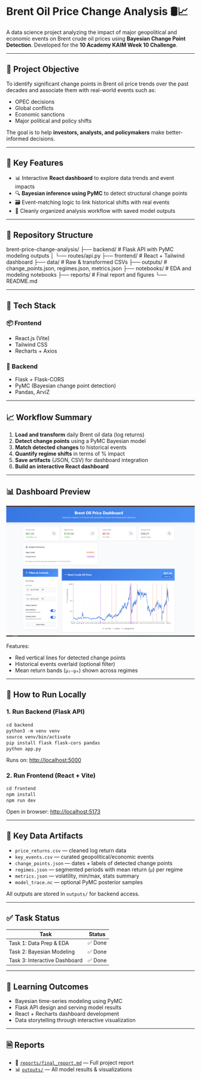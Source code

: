 # Brent Oil Price Change Analysis 🛢️📈

A data science project analyzing the impact of major geopolitical and economic events on Brent crude oil prices using **Bayesian Change Point Detection**. Developed for the **10 Academy KAIM Week 10 Challenge**.

---

## 🚀 Project Objective

To identify significant change points in Brent oil price trends over the past decades and associate them with real-world events such as:

- OPEC decisions
- Global conflicts
- Economic sanctions
- Major political and policy shifts

The goal is to help **investors, analysts, and policymakers** make better-informed decisions.

---

## 🧠 Key Features

- 📊 Interactive **React dashboard** to explore data trends and event impacts
- 🔍 **Bayesian inference using PyMC** to detect structural change points
- 🗃️ Event-matching logic to link historical shifts with real events
- 📑 Cleanly organized analysis workflow with saved model outputs

---

## 📁 Repository Structure

brent-price-change-analysis/
├── backend/ # Flask API with PyMC modeling outputs
│ └── routes/api.py
├── frontend/ # React + Tailwind dashboard
├── data/ # Raw & transformed CSVs
├── outputs/ # change_points.json, regimes.json, metrics.json
├── notebooks/ # EDA and modeling notebooks
├── reports/ # Final report and figures
└── README.md

---

## 🔧 Tech Stack

### 📦 Frontend

- React.js (Vite)
- Tailwind CSS
- Recharts + Axios

### 🧠 Backend

- Flask + Flask-CORS
- PyMC (Bayesian change point detection)
- Pandas, ArviZ

---

## 📈 Workflow Summary

1. **Load and transform** daily Brent oil data (log returns)
2. **Detect change points** using a PyMC Bayesian model
3. **Match detected changes** to historical events
4. **Quantify regime shifts** in terms of % impact
5. **Save artifacts** (JSON, CSV) for dashboard integration
6. **Build an interactive React dashboard**

---

## 📊 Dashboard Preview

![Log Return with Change Points](/figures/dashboard.PNG)

Features:

- Red vertical lines for detected change points
- Historical events overlaid (optional filter)
- Mean return bands (`μ₁–μ₄`) shown across regimes

---

## 🚦 How to Run Locally

### 1. Run Backend (Flask API)

```
cd backend
python3 -m venv venv
source venv/bin/activate
pip install flask flask-cors pandas
python app.py
```

Runs on: [http://localhost:5000](http://localhost:5000)

### 2. Run Frontend (React + Vite)

```
cd frontend
npm install
npm run dev
```

Open in browser: [http://localhost:5173](http://localhost:5173)

---

## 💾 Key Data Artifacts

- `price_returns.csv` — cleaned log return data
- `key_events.csv` — curated geopolitical/economic events
- `change_points.json` — dates + labels of detected change points
- `regimes.json` — segmented periods with mean return (`μ`) per regime
- `metrics.json` — volatility, min/max, stats summary
- `model_trace.nc` — optional PyMC posterior samples

All outputs are stored in `outputs/` for backend access.

---

## ✅ Task Status

| Task                          | Status  |
| ----------------------------- | ------- |
| Task 1: Data Prep & EDA       | ✅ Done |
| Task 2: Bayesian Modeling     | ✅ Done |
| Task 3: Interactive Dashboard | ✅ Done |

---

## 🧠 Learning Outcomes

- Bayesian time-series modeling using PyMC
- Flask API design and serving model results
- React + Recharts dashboard development
- Data storytelling through interactive visualization

---

## 🗎 Reports

- 📄 [`reports/final_report.md`](./reports/final_report.md) — Full project report
- 📊 [`outputs/`](./outputs/) — All model results & visualizations
